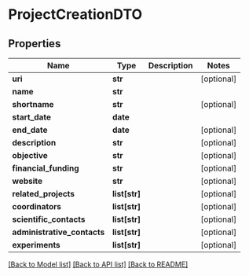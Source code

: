 # ProjectCreationDTO

## Properties
Name | Type | Description | Notes
------------ | ------------- | ------------- | -------------
**uri** | **str** |  | [optional] 
**name** | **str** |  | 
**shortname** | **str** |  | [optional] 
**start_date** | **date** |  | 
**end_date** | **date** |  | [optional] 
**description** | **str** |  | [optional] 
**objective** | **str** |  | [optional] 
**financial_funding** | **str** |  | [optional] 
**website** | **str** |  | [optional] 
**related_projects** | **list[str]** |  | [optional] 
**coordinators** | **list[str]** |  | [optional] 
**scientific_contacts** | **list[str]** |  | [optional] 
**administrative_contacts** | **list[str]** |  | [optional] 
**experiments** | **list[str]** |  | [optional] 

[[Back to Model list]](../README.md#documentation-for-models) [[Back to API list]](../README.md#documentation-for-api-endpoints) [[Back to README]](../README.md)



